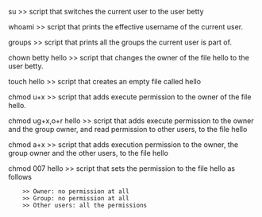 su >> script that switches the current user to the user betty

whoami >> script that prints the effective username of the current user.

groups >>  script that prints all the groups the current user is part of.

chown betty hello >> script that changes the owner of the file hello to the user betty.

touch hello >> script that creates an empty file called hello

chmod u+x >> script that adds execute permission to the owner of the file hello.

chmod ug+x,o+r hello >>  script that adds execute permission to the owner and the group owner, and read permission to other users, to the file hello

chmod a+x >>  script that adds execution permission to the owner, the group owner and the other users, to the file hello

chmod 007 hello >> script that sets the permission to the file hello as follows

		>> Owner: no permission at all
		>> Group: no permission at all
		>> Other users: all the permissions


